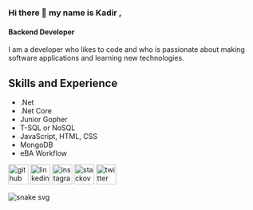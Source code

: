 ### Hi there 👋 my name is Kadir ,
#### Backend Developer
I am a developer who likes to code and who is passionate about making software applications and learning new technologies.



## Skills and Experience
* .Net
* .Net Core
* Junior Gopher
* T-SQL or NoSQL
* JavaScript, HTML, CSS
* MongoDB
* eBA Workflow 



[<img src='https://cdn.jsdelivr.net/npm/simple-icons@3.0.1/icons/github.svg' alt='github' height='40'>](https://github.com/TheOryZ)  [<img src='https://cdn.jsdelivr.net/npm/simple-icons@3.0.1/icons/linkedin.svg' alt='linkedin' height='40'>](https://www.linkedin.com/in/kadirrturann)  [<img src='https://cdn.jsdelivr.net/npm/simple-icons@3.0.1/icons/instagram.svg' alt='instagram' height='40'>](https://www.instagram.com/kadirrturann)  [<img src='https://cdn.jsdelivr.net/npm/simple-icons@3.0.1/icons/stackoverflow.svg' alt='stackoverflow' height='40'>](https://stackoverflow.com/users/12898065/kadir-turan)  [<img src='https://cdn.jsdelivr.net/npm/simple-icons@3.0.1/icons/twitter.svg' alt='twitter' height='40'>](https://twitter.com/TuranKadirr)

![snake svg](https://github.com/TheOryZ/TheOryZ/blob/output/github-contribution-grid-snake.svg)


